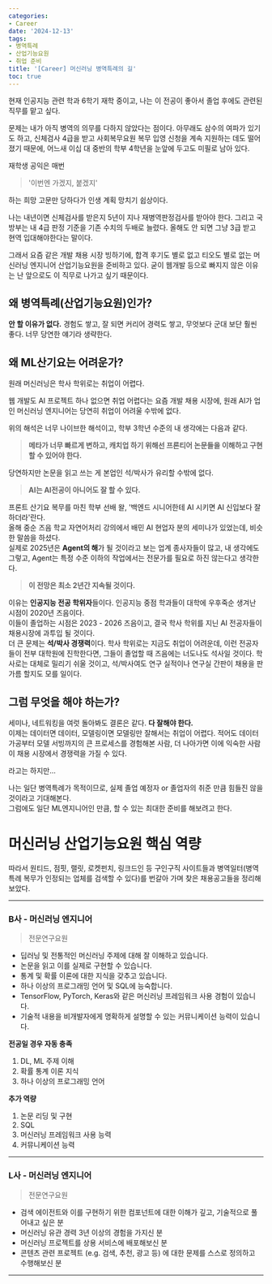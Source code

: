 ```yaml
---
categories:
- Career
date: '2024-12-13'
tags:
- 병역특례
- 산업기능요원
- 취업 준비
title: '[Career] 머신러닝 병역특례의 길'
toc: true
---
```


현재 인공지능 관련 학과 6학기 재학 중이고, 나는 이 전공이 좋아서 졸업 후에도 관련된 직무를 맡고 싶다.

문제는 내가 아직 병역의 의무를 다하지 않았다는 점이다. 아무래도 삼수의 여파가 있기도 하고, 신체검사 4급을 받고 사회복무요원 복무 입영 신청을 계속 지원하는 데도 떨어졌기 때문에, 어느새 이십 대 중반의 학부 4학년을 눈앞에 두고도 미필로 남아 있다.

재학생 공익은 매번 
> '이번엔 가겠지, 붙겠지'

하는 희망 고문만 당하다가 인생 계획 망치기 쉽상이다.

나는 내년이면 신체검사를 받은지 5년이 지나 재병역판정검사를 받아야 한다.
그리고 국방부는 내 4급 판정 기준을 기존 수치의 두배로 늘렸다. 올해도 안 되면 그냥 3급 받고 현역 입대해야한다는 말이다.

그래서 요즘 같은 개발 채용 시장 빙하기에, 합격 후기도 별로 없고 티오도 별로 없는 머신러닝 엔지니어 산업기능요원을 준비하고 있다. 굳이 웹개발 등으로 빠지지 않은 이유는 난 앞으로도 이 직무로 나가고 싶기 때문이다.

## 왜 병역특례(산업기능요원)인가?

**안 할 이유가 없다.**
경험도 쌓고, 잘 되면 커리어 경력도 쌓고, 무엇보다 군대 보단 훨씬 좋다.
너무 당연한 얘기라 생략한다.

## 왜 ML산기요는 어려운가?

원래 머신러닝은 학사 학위로는 취업이 어렵다.

웹 개발도 AI 프로젝트 하나 없으면 취업 어렵다는 요즘 개발 채용 시장에, 원래 AI가 업인 머신러닝 엔지니어는 당연히 취업이 어려울 수밖에 없다.

위의 해석은 너무 나이브한 해석이고, 학부 3학년 수준의 내 생각에는 다음과 같다.

> **메타가 너무 빠르게 변하고, 캐치업 하기 위해선 프론티어 논문들을 이해하고 구현할 수 있어야 한다.**

당연하지만 논문을 읽고 쓰는 게 본업인 석/박사가 유리할 수밖에 없다.

> **AI는 AI전공이 아니어도 잘 할 수 있다.**

프론트 산기요 복무를 마친 학부 선배 왈, '백엔드 시니어한테 AI 시키면 AI 신입보다 잘 하더라'란다.\
올해 중순 즈음 학교 자연어처리 강의에서 배민 AI 현업자 분의 세미나가 있었는데, 비슷한 말씀을 하셨다.\
실제로 2025년은 **Agent의 해**가 될 것이라고 보는 업계 종사자들이 많고, 내 생각에도 그렇고, Agent는 특정 수준 이하의 작업에서는 전문가를 필요로 하진 않는다고 생각한다.

> **이 전망은 최소 2년간 지속될 것이다.**

이유는 **인공지능 전공 학위자**들이다. 인공지능 중점 학과들이 대학에 우후죽순 생겨난 시점이 2020년 즈음이다.\
이들이 졸업하는 시점은 2023 - 2026 즈음이고, 결국 학사 학위를 지닌 AI 전공자들이 채용시장에 과투입 될 것이다.\
더 큰 문제는 **석/박사 경쟁력**이다. 학사 학위로는 지금도 취업이 어려운데, 이런 전공자들이 전부 대학원에 진학한다면, 그들이 졸업할 때 즈음에는 너도나도 석사일 것이다. 학사로는 대체로 밀리기 쉬울 것이고, 석/박사여도 연구 실적이나 연구실 간판이 채용을 판가름 할지도 모를 일이다.

## 그럼 무엇을 해야 하는가?

세미나, 네트워킹을 여럿 돌아봐도 결론은 같다. **다 잘해야 한다.**\
이제는 데이터면 데이터, 모델링이면 모델링만 잘해서는 취업이 어렵다. 적어도 데이터 가공부터 모델 서빙까지의 큰 프로세스를 경험해본 사람, 더 나아가면 이에 익숙한 사람이 채용 시장에서 경쟁력을 가질 수 있다.

라고는 하지만...

나는 일단 병역특례가 목적이므로, 실제 졸업 예정자 or 졸업자의 취준 만큼 힘들진 않을 것이라고 기대해본다.\
그럼에도 일단 ML엔지니어인 만큼, 할 수 있는 최대한 준비를 해보려고 한다.

# 머신러닝 산업기능요원 핵심 역량

따라서 원티드, 점핏, 랠릿, 로켓펀치, 링크드인 등 구인구직 사이트들과 병역일터(병역특례 복무가 인정되는 업체를 검색할 수 있다)를 번갈아 가며 찾은 채용공고들을 정리해 보았다.

---

### B사 - 머신러닝 엔지니어
> 전문연구요원

- 딥러닝 및 전통적인 머신러닝 주제에 대해 잘 이해하고 있습니다.
- 논문을 읽고 이를 실제로 구현할 수 있습니다.
- 통계 및 확률 이론에 대한 지식을 갖추고 있습니다.
- 하나 이상의 프로그래밍 언어 및 SQL에 능숙합니다.
- TensorFlow, PyTorch, Keras와 같은 머신러닝 프레임워크 사용 경험이 있습니다.
- 기술적 내용을 비개발자에게 명확하게 설명할 수 있는 커뮤니케이션 능력이 있습니다.

__전공일 경우 자동 충족__
1. DL, ML 주제 이해
2. 확률 통계 이론 지식
3. 하나 이상의 프로그래밍 언어

__추가 역량__
1. 논문 리딩 및 구현
2. SQL
3. 머신러닝 프레임워크 사용 능력
4. 커뮤니케이션 능력
---

### L사 - 머신러닝 엔지니어
> 전문연구요원

- 검색 에이전트와 이를 구현하기 위한 컴포넌트에 대한 이해가 깊고, 기술적으로 풀어내고 싶은 분
- 머신러닝 유관 경력 3년 이상의 경험을 가지신 분
- 머신러닝 프로젝트를 상용 서비스에 배포해보신 분
- 콘텐츠 관련 프로젝트 (e.g. 검색, 추천, 광고 등) 에 대한 문제를 스스로 정의하고 수행해보신 분

---